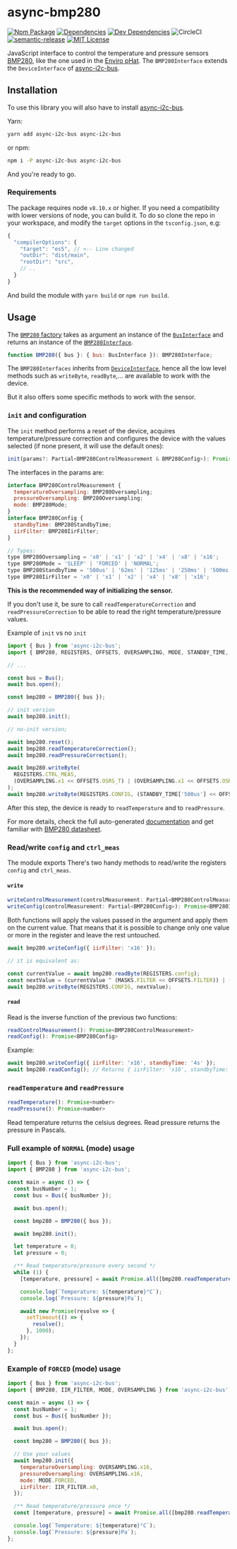 # async-bmp280

[![Npm Package](https://img.shields.io/npm/v/async-bmp280.svg)](https://www.npmjs.com/package/async-bmp280) [![Dependencies](https://img.shields.io/david/AlejandroHerr/async-bmp280.svg?style=flat-square)](https://david-dm.org/alejandroherr/async-bmp280) [![Dev Dependencies](https://img.shields.io/david/dev/AlejandroHerr/async-bmp280.svg?style=flat-square)](https://david-dm.org/alejandroherr/async-bmp280?type=dev) ![CircleCI](https://img.shields.io/circleci/project/github/AlejandroHerr/async-bmp280/master.svg?style=flat-square&logo=circleci) [![semantic-release](https://img.shields.io/badge/%20%20%F0%9F%93%A6%F0%9F%9A%80-semantic--release-e10079.svg?style=flat-square)](https://github.com/semantic-release/semantic-release) [![MIT License](https://img.shields.io/github/license/AlejandroHerr/async-bmp280.svg?style=flat-square)](https://github.com/AlejandroHerr/async-bmp280/blob/master/LICENSE.md)

JavaScript interface to control the temperature and pressure sensors [BMP280](https://ae-bst.resource.bosch.com/media/_tech/media/datasheets/BST-BMP280-DS001.pdf), like the one used in the [Enviro pHat](https://pinout.xyz/pinout/enviro_phat). The `BMP280Interface` extends the `DeviceInterface` of [async-i2c-bus](https://github.com/AlejandroHerr/async-i2c-bus).

## Installation

To use this library you will also have to install [async-i2c-bus](https://github.com/AlejandroHerr/async-i2c-bus).

Yarn:

```bash
yarn add async-i2c-bus async-i2c-bus
```

or npm:

```bash
npm i -P async-i2c-bus async-i2c-bus
```

And you're ready to go.

### Requirements

The package requires node `v8.10.x` or higher.
If you need a compatibility with lower versions of node, you can build it. To do so clone the repo in your workspace, and modify the `target` options in the `tsconfig.json`, e.g:

```js
{
  "compilerOptions": {
    "target": "es5", // <-- Line changed
    "outDir": "dist/main",
    "rootDir": "src",
    // ..
  }
}
```

And build the module with `yarn build` or `npm run build`.

## Usage

The [`BMP280` factory](https://alejandroherr.github.io/async-bmp280/globals.html#bmp280) takes as argument an instance of the [`BusInterface`](https://alejandroherr.github.io/async-i2c-bus/interfaces/businterface.html) and returns an instance of the [`BMP280Interface`](https://alejandroherr.github.io/async-bmp280/interfaces/bmp280interface.html).

```javascript
function BMP280({ bus }: { bus: BusInterface }): BMP280Interface;
```

The `BMP280Interfaces` inherits from [`DeviceInterface`](https://alejandroherr.github.io/async-i2c-bus/interfaces/deviceinterface.html), hence all the low level methods such as `writeByte`, `readByte`,... are available to work with the device.

But it also offers some specific methods to work with the sensor.

### `init` and configuration

The `init` method performs a reset of the device, acquires temperature/pressure correction and configures the device with the values selected (if none present, it will use the default ones):

```javascript
init(params?: Partial<BMP280ControlMeasurement & BMP280Config>): Promise<BMP280Interface>;
```

The interfaces in the params are:

```javascript
interface BMP280ControlMeasurement {
  temperatureOversampling: BMP280Oversampling;
  pressureOversampling: BMP280Oversampling;
  mode: BMP280Mode;
}
interface BMP280Config {
  standbyTime: BMP280StandbyTime;
  iirFilter: BMP280IirFilter;
}

// Types:
type BMP280Oversampling = 'x0' | 'x1' | 'x2' | 'x4' | 'x8' | 'x16';
type BMP280Mode = 'SLEEP' | 'FORCED' | 'NORMAL';
type BMP280StandbyTime = '500us' | '62ms' | '125ms' | '250ms' | '500ms' | '1s' | '2s' | '4s';
type BMP280IirFilter = 'x0' | 'x1' | 'x2' | 'x4' | 'x8' | 'x16';
```

**This is the recommended way of initializing the sensor.**

If you don't use it, be sure to call `readTemperatureCorrection` and `readPressureCorrection` to be able to read the right temperature/pressure values.

Example of `init` vs no `init`

```javascript
import { Bus } from 'async-i2c-bus';
import { BMP280, REGISTERS, OFFSETS, OVERSAMPLING, MODE, STANDBY_TIME, IIR_FILTER } from 'async-i2c-bus';

// ...

const bus = Bus();
await bus.open();

const bmp280 = BMP280({ bus });

// init version
await bmp280.init();

// no-init version;

await bmp280.reset();
await bmp280.readTemperatureCorrection();
await bmp280.readPressureCorrection();

await bmp280.writeByte(
  REGISTERS.CTRL_MEAS,
  (OVERSAMPLING.x1 << OFFSETS.OSRS_T) | (OVERSAMPLING.x1 << OFFSETS.OSRS_P) | MODE.NORMAL,
);
await bmp280.writeByte(REGISTERS.CONFIG, (STANDBY_TIME['500us'] << OFFSETS.T_SB) | (IIR_FILTER.x16 << OFFSETS.FILTER));
```

After this step, the device is ready to `readTemperature` and to `readPressure`.

For more details, check the full auto-generated [documentation](https://alejandroherr.github.io/async-bmp280/) and get familiar with [BMP280 datasheet](https://ae-bst.resource.bosch.com/media/_tech/media/datasheets/BST-BMP280-DS001.pdf).

### Read/write `config` and `ctrl_meas`

The module exports
There's two handy methods to read/write the registers `config` and `ctrl_meas`.

#### `write`

```javascript
writeControlMeasurement(controlMeasurement: Partial<BMP280ControlMeasurement>): Promise<BMP280Interface>
writeConfig(controlMeasurement: Partial<BMP280Config>): Promise<BMP280Interface>
```

Both functions will apply the values passed in the argument and apply them on the current value. That means that it is possible to change only one value or more in the register and leave the rest untouched.

```javascript
await bmp280.writeConfig({ iirFilter: 'x16' });

// it is equivalent as:

const currentValue = await bmp280.readByte(REGISTERS.config);
const nextValue = (currentValue ^ (MASKS.FILTER << OFFSETS.FILTER)) | (IIR_FILTER.x16 << OFFSETS.FILTER);
await bmp280.writeByte(REGISTERS.CONFIG, nextValue);
```

#### `read`

Read is the inverse function of the previous two functions:

```javascript
readControlMeasurement(): Promise<BMP280ControlMeasurement>
readConfig(): Promise<BMP280Config>
```

Example:

```javascript
await bmp280.writeConfig({ iirFilter: 'x16', standbyTime: '4s' });
await bmp280.readConfig(); // Returns { iirFilter: 'x16', standbyTime: '4s' }
```

### `readTemperature` and `readPressure`

```javascript
readTemperature(): Promise<number>
readPressure(): Promise<number>
```

Read temperature returns the celsius degrees.
Read pressure returns the pressure in Pascals.

### Full example of `NORMAL` (mode) usage

```javascript
import { Bus } from 'async-i2c-bus';
import { BMP280 } from 'async-i2c-bus';

const main = async () => {
  const busNumber = 1;
  const bus = Bus({ busNumber });

  await bus.open();

  const bmp280 = BMP280({ bus });

  await bmp280.init();

  let temperature = 0;
  let pressure = 0;

  /** Read temperature/pressure every second */
  while (1) {
    [temperature, pressure] = await Promise.all([bmp280.readTemperature(), bmp280.readPressure()]);

    console.log(`Temperature: ${temperature}°C`);
    console.log(`Pressure: ${pressure}Pa`);

    await new Promise(resolve => {
      setTimeout(() => {
        resolve();
      }, 1000);
    });
  }
};
```

### Example of `FORCED` (mode) usage

```javascript
import { Bus } from 'async-i2c-bus';
import { BMP280, IIR_FILTER, MODE, OVERSAMPLING } from 'async-i2c-bus';

const main = async () => {
  const busNumber = 1;
  const bus = Bus({ busNumber });

  await bus.open();

  const bmp280 = BMP280({ bus });

  // Use your values
  await bmp280.init({
    temperatureOversampling: OVERSAMPLING.x16,
    pressureOversampling: OVERSAMPLING.x16,
    mode: MODE.FORCED,
    iirFilter: IIR_FILTER.x0,
  });

  /** Read temperature/pressure once */
  const [temperature, pressure] = await Promise.all([bmp280.readTemperature(), bmp280.readPressure()]);

  console.log(`Temperature: ${temperature}°C`);
  console.log(`Pressure: ${pressure}Pa`);
};
```
